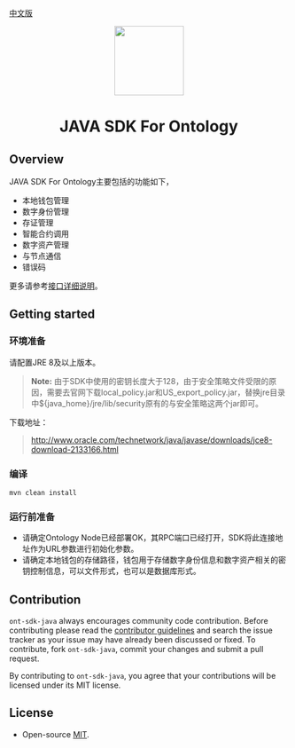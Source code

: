 [中文版](README_cn.md)

<p align="center">
  <img
    src="https://ont.io/static/img/firstpagelogo.b81628b.jpg"
    width="125px"
  >
</p>

<h1 align="center">JAVA SDK For Ontology </h1>


## Overview


JAVA SDK For Ontology主要包括的功能如下，

* 本地钱包管理
* 数字身份管理
* 存证管理
* 智能合约调用
* 数字资产管理
* 与节点通信
* 错误码

更多请参考[接口详细说明](docs/en/api_desc.md)。

## Getting started


### 环境准备

请配置JRE 8及以上版本。

> **Note:** 由于SDK中使用的密钥长度大于128，由于安全策略文件受限的原因，需要去官网下载local_policy.jar和US_export_policy.jar，替换jre目录中${java_home}/jre/lib/security原有的与安全策略这两个jar即可。

下载地址：
>http://www.oracle.com/technetwork/java/javase/downloads/jce8-download-2133166.html


### 编译

```
mvn clean install
```

### 运行前准备

* 请确定Ontology Node已经部署OK，其RPC端口已经打开，SDK将此连接地址作为URL参数进行初始化参数。
* 请确定本地钱包的存储路径，钱包用于存储数字身份信息和数字资产相关的密钥控制信息，可以文件形式，也可以是数据库形式。


## Contribution

`ont-sdk-java` always encourages community code contribution. Before contributing please read the [contributor guidelines](.github/CONTRIBUTING.md) and search the issue tracker as your issue may have already been discussed or fixed. To contribute, fork `ont-sdk-java`, commit your changes and submit a pull request.

By contributing to `ont-sdk-java`, you agree that your contributions will be licensed under its MIT license.

## License

* Open-source [MIT](LICENSE.md).

